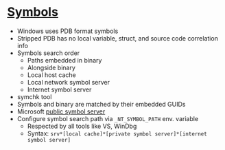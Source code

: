 # [Symbols](https://learn.microsoft.com/en-us/windows/win32/dxtecharts/debugging-with-symbols)

- Windows uses PDB format symbols
- Stripped PDB has no local variable, struct, and source code correlation info
- Symbols search order
    - Paths embedded in binary
    - Alongside binary
    - Local host cache
    - Local network symbol server
    - Internet symbol server
- symchk tool
- Symbols and binary are matched by their embedded GUIDs
- Microsoft [public symbol server](https://msdl.microsoft.com/download/symbols)
- Configure symbol search path via `_NT_SYMBOL_PATH` env. variable
    - Respected by all tools like VS, WinDbg
    - Syntax: `srv*[local cache]*[private symbol server]*[internet symbol server]`
